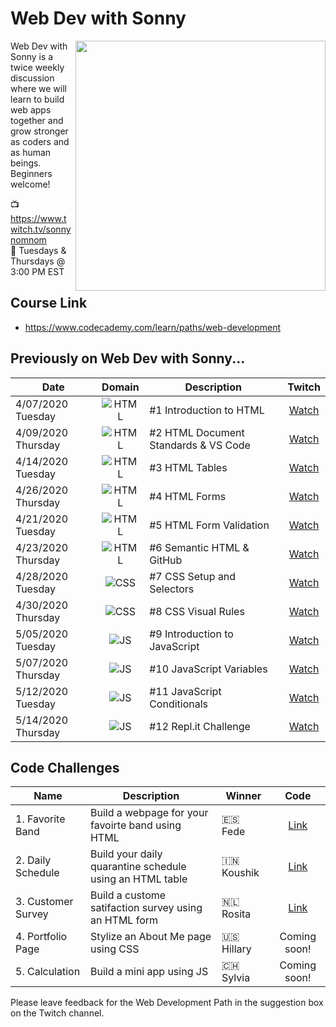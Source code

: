 # Web Dev with Sonny

<a href="https://www.codecademy.com" target="_blank"><img src="https://github.com/sonnynomnom/web-dev-with-sonny/blob/master/logo.png" align="right" width=400;></a>

Web Dev with Sonny is a twice weekly discussion where we will learn to build web apps together and grow stronger as coders and as human beings. Beginners welcome!

📺 https://www.twitch.tv/sonnynomnom <br>
📆 Tuesdays & Thursdays @ 3:00 PM EST

## Course Link

- https://www.codecademy.com/learn/paths/web-development

## Previously on Web Dev with Sonny...

| Date | Domain | Description | Twitch |
| --- | :---: | --- |:---:|
| 4/07/2020 Tuesday | ![HTML](https://github.com/sonnynomnom/web-dev-with-sonny/blob/master/html.png) | #1 Introduction to HTML | [Watch](https://www.twitch.tv/videos/586254495?collection=8sq6CqKWAxaitw) |
| 4/09/2020 Thursday | ![HTML](https://github.com/sonnynomnom/web-dev-with-sonny/blob/master/html.png) | #2 HTML Document Standards & VS Code| [Watch](https://www.twitch.tv/videos/591215784?collection=8sq6CqKWAxaitw) |
| 4/14/2020 Tuesday | ![HTML](https://github.com/sonnynomnom/web-dev-with-sonny/blob/master/html.png) | #3 HTML Tables | [Watch](https://www.twitch.tv/videos/592993926?collection=8sq6CqKWAxaitw) | 
| 4/26/2020 Thursday | ![HTML](https://github.com/sonnynomnom/web-dev-with-sonny/blob/master/html.png) | #4 HTML Forms | [Watch](https://www.twitch.tv/videos/594051849?collection=8sq6CqKWAxaitw) |
| 4/21/2020 Tuesday | ![HTML](https://github.com/sonnynomnom/web-dev-with-sonny/blob/master/html.png) | #5 HTML Form Validation | [Watch](https://www.twitch.tv/videos/600059918?collection=8sq6CqKWAxaitw) |
| 4/23/2020 Thursday | ![HTML](https://github.com/sonnynomnom/web-dev-with-sonny/blob/master/html.png) | #6 Semantic HTML & GitHub | [Watch](https://www.twitch.tv/videos/600059918?collection=8sq6CqKWAxaitw) |
| 4/28/2020 Tuesday | ![CSS](https://github.com/sonnynomnom/web-dev-with-sonny/blob/master/css.png) | #7 CSS Setup and Selectors | [Watch](https://www.twitch.tv/videos/613063611) | 
| 4/30/2020 Thursday | ![CSS](https://github.com/sonnynomnom/web-dev-with-sonny/blob/master/css.png) | #8 CSS Visual Rules | [Watch](https://www.twitch.tv/videos/613084168) | 
| 5/05/2020 Tuesday | ![JS](https://github.com/sonnynomnom/web-dev-with-sonny/blob/master/js.png) | #9 Introduction to JavaScript | [Watch](https://www.twitch.tv/videos/613142380) | 
| 5/07/2020 Thursday | ![JS](https://github.com/sonnynomnom/web-dev-with-sonny/blob/master/js.png) | #10 JavaScript Variables | [Watch](https://www.twitch.tv/videos/614204251) | 
| 5/12/2020 Tuesday | ![JS](https://github.com/sonnynomnom/web-dev-with-sonny/blob/master/js.png) | #11 JavaScript Conditionals | [Watch](https://www.twitch.tv/videos/622181992) | 
| 5/14/2020 Thursday | ![JS](https://github.com/sonnynomnom/web-dev-with-sonny/blob/master/js.png) | #12 Repl.it Challenge | [Watch](https://www.twitch.tv/videos/622214602) | 

## Code Challenges

| Name | Description | Winner | Code |
| --- | --- | --- |:---:|
| 1. Favorite Band | Build a webpage for your favoirte band using HTML | 🇪🇸 Fede | [Link](https://github.com/sonnynomnom/web-dev-with-sonny/blob/master/code-challenges/1-favorite-band/main.html) | 
| 2. Daily Schedule | Build your daily quarantine schedule using an HTML table | 🇮🇳 Koushik | [Link](https://github.com/sonnynomnom/web-dev-with-sonny/blob/master/code-challenges/2-daily-schedule/koushik-schedule/daily_routine.html) |
| 3. Customer Survey | Build a custome satifaction survey using an HTML form | 🇳🇱 Rosita | [Link](https://github.com/sonnynomnom/web-dev-with-sonny/tree/master/code-challenges/3-customer-survey) |
| 4. Portfolio Page | Stylize an About Me page using CSS | 🇺🇸 Hillary | Coming soon! |
| 5. Calculation | Build a mini app using JS | 🇨🇭 Sylvia | Coming soon! |

Please leave feedback for the Web Development Path in the suggestion box on the Twitch channel.

